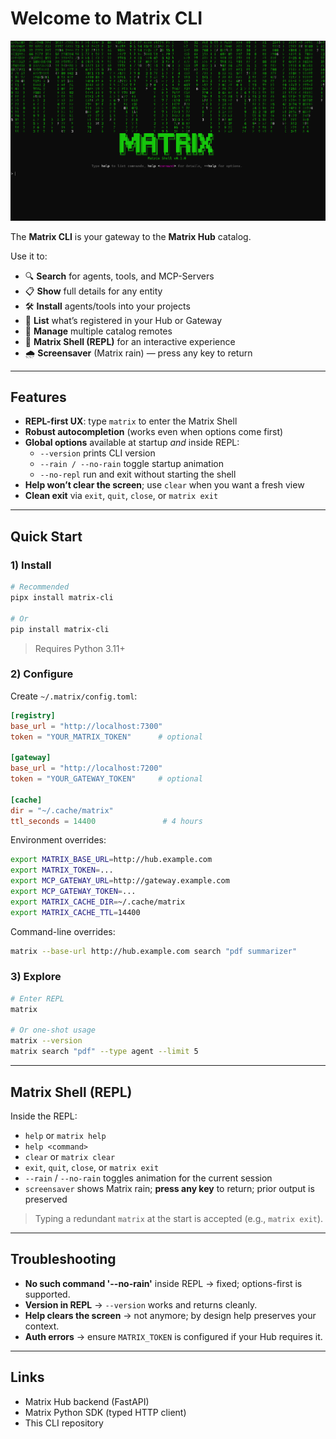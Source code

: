 <!-- docs/index.md -->

# Welcome to Matrix CLI
![](assets/2025-08-01-18-44-41.png)

The **Matrix CLI** is your gateway to the **Matrix Hub** catalog.

Use it to:

- 🔍 **Search** for agents, tools, and MCP-Servers  
- 📋 **Show** full details for any entity  
- 🛠️ **Install** agents/tools into your projects  
- 📑 **List** what’s registered in your Hub or Gateway  
- 🔄 **Manage** multiple catalog remotes  
- 💬 **Matrix Shell (REPL)** for an interactive experience  
- 🌧️ **Screensaver** (Matrix rain) — press any key to return

---

## Features

- **REPL-first UX**: type `matrix` to enter the Matrix Shell  
- **Robust autocompletion** (works even when options come first)
- **Global options** available at startup *and* inside REPL:
  - `--version` prints CLI version
  - `--rain / --no-rain` toggle startup animation
  - `--no-repl` run and exit without starting the shell
- **Help won’t clear the screen**; use `clear` when you want a fresh view
- **Clean exit** via `exit`, `quit`, `close`, or `matrix exit`

---

## Quick Start

### 1) Install

```bash
# Recommended
pipx install matrix-cli

# Or
pip install matrix-cli
```

> Requires Python 3.11+

### 2) Configure

Create `~/.matrix/config.toml`:

```toml
[registry]
base_url = "http://localhost:7300"
token = "YOUR_MATRIX_TOKEN"      # optional

[gateway]
base_url = "http://localhost:7200"
token = "YOUR_GATEWAY_TOKEN"     # optional

[cache]
dir = "~/.cache/matrix"
ttl_seconds = 14400               # 4 hours
```

Environment overrides:

```bash
export MATRIX_BASE_URL=http://hub.example.com
export MATRIX_TOKEN=...
export MCP_GATEWAY_URL=http://gateway.example.com
export MCP_GATEWAY_TOKEN=...
export MATRIX_CACHE_DIR=~/.cache/matrix
export MATRIX_CACHE_TTL=14400
```

Command-line overrides:

```bash
matrix --base-url http://hub.example.com search "pdf summarizer"
```

### 3) Explore

```bash
# Enter REPL
matrix

# Or one-shot usage
matrix --version
matrix search "pdf" --type agent --limit 5
```

---

## Matrix Shell (REPL)

Inside the REPL:

* `help` or `matrix help`
* `help <command>`
* `clear` or `matrix clear`
* `exit`, `quit`, `close`, or `matrix exit`
* `--rain` / `--no-rain` toggles animation for the current session
* `screensaver` shows Matrix rain; **press any key** to return; prior output is preserved

> Typing a redundant `matrix` at the start is accepted (e.g., `matrix exit`).

---

## Troubleshooting

* **No such command '--no-rain'** inside REPL → fixed; options-first is supported.
* **Version in REPL** → `--version` works and returns cleanly.
* **Help clears the screen** → not anymore; by design help preserves your context.
* **Auth errors** → ensure `MATRIX_TOKEN` is configured if your Hub requires it.

---

## Links

* Matrix Hub backend (FastAPI)
* Matrix Python SDK (typed HTTP client)
* This CLI repository


